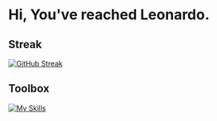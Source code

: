 # Hi, You've reached Leonardo.

## Streak
[![GitHub Streak](https://streak-stats.demolab.com/?user=LeonardoRubuz&theme=dark)](https://git.io/streak-stats)

## Toolbox
[![My Skills](https://skillicons.dev/icons?i=html,css,js,ts,nodejs,react,nextjs,express,py,django,php,symfony,figma,mint,bash,wordpress,postgres,mysql,tailwind&perline=9)](https://skillicons.dev)

